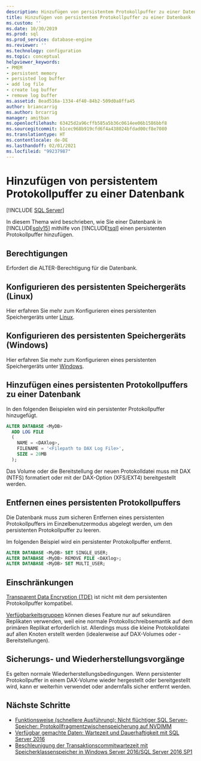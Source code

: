 ```yaml
---
description: Hinzufügen von persistentem Protokollpuffer zu einer Datenbank
title: Hinzufügen von persistentem Protokollpuffer zu einer Datenbank
ms.custom: ''
ms.date: 10/30/2019
ms.prod: sql
ms.prod_service: database-engine
ms.reviewer: ''
ms.technology: configuration
ms.topic: conceptual
helpviewer_keywords:
- PMEM
- persistent memory
- persisted log buffer
- add log file
- create log buffer
- remove log buffer
ms.assetid: 8ead516a-1334-4f40-84b2-509d0a8ffa45
author: briancarrig
ms.author: brcarrig
manager: amitban
ms.openlocfilehash: 63425d2a96cffb585a5b36c0614ee06b1586bbf8
ms.sourcegitcommit: b1cec968b919cfd6f4a438024bfdad00cf8e7080
ms.translationtype: HT
ms.contentlocale: de-DE
ms.lasthandoff: 02/01/2021
ms.locfileid: "99237987"
---
```

# <a name="add-persisted-log-buffer-to-a-database"></a>Hinzufügen von persistentem Protokollpuffer zu einer Datenbank
 [!INCLUDE [SQL Server](../../includes/applies-to-version/sqlserver.md)]

In diesem Thema wird beschrieben, wie Sie einer Datenbank in [!INCLUDE[sqlv15](../../includes/sssql19-md.md)] mithilfe von [!INCLUDE[tsql](../../includes/tsql-md.md)] einen persistenten Protokollpuffer hinzufügen.  
  
## <a name="permissions"></a>Berechtigungen

Erfordert die ALTER-Berechtigung für die Datenbank.  

## <a name="configure-persistent-memory-device-linux"></a>Konfigurieren des persistenten Speichergeräts (Linux)

Hier erfahren Sie mehr zum Konfigurieren eines persistenten Speichergeräts unter [Linux](../../linux/sql-server-linux-configure-pmem.md).

## <a name="configure-persistent-memory-device-windows"></a>Konfigurieren des persistenten Speichergeräts (Windows)

Hier erfahren Sie mehr zum Konfigurieren eines persistenten Speichergeräts unter [Windows](/windows-server/storage/storage-spaces/deploy-pmem/).
  
## <a name="add-a-persisted-log-buffer-to-a-database"></a>Hinzufügen eines persistenten Protokollpuffers zu einer Datenbank  

In den folgenden Beispielen wird ein persistenter Protokollpuffer hinzugefügt.

```sql
ALTER DATABASE <MyDB> 
  ADD LOG FILE 
  (
    NAME = <DAXlog>, 
    FILENAME = '<Filepath to DAX Log File>', 
    SIZE = 20MB
  );
```

Das Volume oder die Bereitstellung der neuen Protokolldatei muss mit DAX (NTFS) formatiert oder mit der DAX-Option (XFS/EXT4) bereitgestellt werden.

## <a name="remove-a-persisted-log-buffer"></a>Entfernen eines persistenten Protokollpuffers

Die Datenbank muss zum sicheren Entfernen eines persistenten Protokollpuffers im Einzelbenutzermodus abgelegt werden, um den persistenten Protokollpuffer zu leeren.

Im folgenden Beispiel wird ein persistenter Protokollpuffer entfernt.

```sql
ALTER DATABASE <MyDB> SET SINGLE_USER;
ALTER DATABASE <MyDB> REMOVE FILE <DAXlog>;
ALTER DATABASE <MyDB> SET MULTI_USER;
```

## <a name="limitations"></a>Einschränkungen

[Transparent Data Encryption (TDE)](../security/encryption/transparent-data-encryption.md) ist nicht mit dem persistenten Protokollpuffer kompatibel.

[Verfügbarkeitsgruppen](../../t-sql/statements/create-availability-group-transact-sql.md) können dieses Feature nur auf sekundären Replikaten verwenden, weil eine normale Protokollschreibsemantik auf dem primären Replikat erforderlich ist. Allerdings muss die kleine Protokolldatei auf allen Knoten erstellt werden (idealerweise auf DAX-Volumes oder -Bereitstellungen).

## <a name="backup-and-restore-operations"></a>Sicherungs- und Wiederherstellungsvorgänge

Es gelten normale Wiederherstellungsbedingungen. Wenn persistenter Protokollpuffer in einem DAX-Volume wieder hergestellt oder bereitgestellt wird, kann er weiterhin verwendet oder andernfalls sicher entfernt werden.
  
## <a name="next-steps"></a>Nächste Schritte

- [Funktionsweise (schnellere Ausführung): Nicht flüchtiger SQL Server-Speicher: Protokollfragmentzwischenspeicherung auf NVDIMM](/archive/blogs/bobsql/how-it-works-it-just-runs-faster-non-volatile-memory-sql-server-tail-of-log-caching-on-nvdimm)
- [Verfügbar gemachte Daten: Wartezeit und Dauerhaftigkeit mit SQL Server 2016](https://channel9.msdn.com/Shows/Data-Exposed/Latency-and-Durability-with-SQL-Server-2016)
- [Beschleunigung der Transaktionscommitwartezeit mit Speicherklassenspeicher in Windows Server 2016/SQL Server 2016 SP1](/archive/blogs/sqlserverstorageengine/transaction-commit-latency-acceleration-using-storage-class-memory-in-windows-server-2016sql-server-2016-sp1)